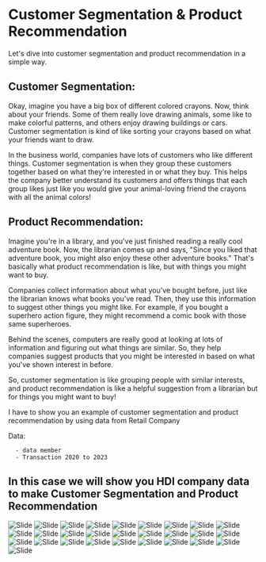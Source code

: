# Customer Segmentation & Product Recommendation

Let's dive into customer segmentation and product recommendation in a simple way.

## **Customer Segmentation:**
Okay, imagine you have a big box of different colored crayons. Now, think about your friends. Some of them really love drawing animals, some like to make colorful patterns, and others enjoy drawing buildings or cars. Customer segmentation is kind of like sorting your crayons based on what your friends want to draw.

In the business world, companies have lots of customers who like different things. Customer segmentation is when they group these customers together based on what they're interested in or what they buy. This helps the company better understand its customers and offers things that each group likes just like you would give your animal-loving friend the crayons with all the animal colors!

## **Product Recommendation:**
Imagine you're in a library, and you've just finished reading a really cool adventure book. Now, the librarian comes up and says, "Since you liked that adventure book, you might also enjoy these other adventure books." That's basically what product recommendation is like, but with things you might want to buy.

Companies collect information about what you've bought before, just like the librarian knows what books you've read. Then, they use this information to suggest other things you might like. For example, if you bought a superhero action figure, they might recommend a comic book with those same superheroes.

Behind the scenes, computers are really good at looking at lots of information and figuring out what things are similar. So, they help companies suggest products that you might be interested in based on what you've shown interest in before.

So, customer segmentation is like grouping people with similar interests, and product recommendation is like a helpful suggestion from a librarian but for things you might want to buy!

I have to show you an example of customer segmentation and product recommendation by using data from Retail Company

Data: 

      - data member
      - Transaction 2020 to 2023

## In this case we will show you HDI company data to make Customer Segmentation and Product Recommendation

![Slide](https://github.com/Superbom99/MADT8101-SEMINAR-IN-ADVANCED-ANALYTICS/blob/4ff9df9ca38af53a58f82abd584d4e3f907c50dd/Workshop%205%20-%20Customer%20Segmentation%20%26%20Product%20Recommendation/IMAGES/page_001.jpg)
![Slide](https://github.com/Superbom99/MADT8101-SEMINAR-IN-ADVANCED-ANALYTICS/blob/4ff9df9ca38af53a58f82abd584d4e3f907c50dd/Workshop%205%20-%20Customer%20Segmentation%20%26%20Product%20Recommendation/IMAGES/page_002.jpg)
![Slide](https://github.com/Superbom99/MADT8101-SEMINAR-IN-ADVANCED-ANALYTICS/blob/4ff9df9ca38af53a58f82abd584d4e3f907c50dd/Workshop%205%20-%20Customer%20Segmentation%20%26%20Product%20Recommendation/IMAGES/page_003.jpg)
![Slide](https://github.com/Superbom99/MADT8101-SEMINAR-IN-ADVANCED-ANALYTICS/blob/4ff9df9ca38af53a58f82abd584d4e3f907c50dd/Workshop%205%20-%20Customer%20Segmentation%20%26%20Product%20Recommendation/IMAGES/page_004.jpg)
![Slide](https://github.com/Superbom99/MADT8101-SEMINAR-IN-ADVANCED-ANALYTICS/blob/4ff9df9ca38af53a58f82abd584d4e3f907c50dd/Workshop%205%20-%20Customer%20Segmentation%20%26%20Product%20Recommendation/IMAGES/page_005.jpg)
![Slide](https://github.com/Superbom99/MADT8101-SEMINAR-IN-ADVANCED-ANALYTICS/blob/4ff9df9ca38af53a58f82abd584d4e3f907c50dd/Workshop%205%20-%20Customer%20Segmentation%20%26%20Product%20Recommendation/IMAGES/page_006.jpg)
![Slide](https://github.com/Superbom99/MADT8101-SEMINAR-IN-ADVANCED-ANALYTICS/blob/4ff9df9ca38af53a58f82abd584d4e3f907c50dd/Workshop%205%20-%20Customer%20Segmentation%20%26%20Product%20Recommendation/IMAGES/page_007.jpg)
![Slide](https://github.com/Superbom99/MADT8101-SEMINAR-IN-ADVANCED-ANALYTICS/blob/4ff9df9ca38af53a58f82abd584d4e3f907c50dd/Workshop%205%20-%20Customer%20Segmentation%20%26%20Product%20Recommendation/IMAGES/page_008.jpg)
![Slide](https://github.com/Superbom99/MADT8101-SEMINAR-IN-ADVANCED-ANALYTICS/blob/4ff9df9ca38af53a58f82abd584d4e3f907c50dd/Workshop%205%20-%20Customer%20Segmentation%20%26%20Product%20Recommendation/IMAGES/page_009.jpg)
![Slide](https://github.com/Superbom99/MADT8101-SEMINAR-IN-ADVANCED-ANALYTICS/blob/4ff9df9ca38af53a58f82abd584d4e3f907c50dd/Workshop%205%20-%20Customer%20Segmentation%20%26%20Product%20Recommendation/IMAGES/page_010.jpg)
![Slide](https://github.com/Superbom99/MADT8101-SEMINAR-IN-ADVANCED-ANALYTICS/blob/4ff9df9ca38af53a58f82abd584d4e3f907c50dd/Workshop%205%20-%20Customer%20Segmentation%20%26%20Product%20Recommendation/IMAGES/page_011.jpg)
![Slide](https://github.com/Superbom99/MADT8101-SEMINAR-IN-ADVANCED-ANALYTICS/blob/4ff9df9ca38af53a58f82abd584d4e3f907c50dd/Workshop%205%20-%20Customer%20Segmentation%20%26%20Product%20Recommendation/IMAGES/page_012.jpg)
![Slide](https://github.com/Superbom99/MADT8101-SEMINAR-IN-ADVANCED-ANALYTICS/blob/4ff9df9ca38af53a58f82abd584d4e3f907c50dd/Workshop%205%20-%20Customer%20Segmentation%20%26%20Product%20Recommendation/IMAGES/page_013.jpg)
![Slide](https://github.com/Superbom99/MADT8101-SEMINAR-IN-ADVANCED-ANALYTICS/blob/4ff9df9ca38af53a58f82abd584d4e3f907c50dd/Workshop%205%20-%20Customer%20Segmentation%20%26%20Product%20Recommendation/IMAGES/page_014.jpg)
![Slide](https://github.com/Superbom99/MADT8101-SEMINAR-IN-ADVANCED-ANALYTICS/blob/4ff9df9ca38af53a58f82abd584d4e3f907c50dd/Workshop%205%20-%20Customer%20Segmentation%20%26%20Product%20Recommendation/IMAGES/page_015.jpg)
![Slide](https://github.com/Superbom99/MADT8101-SEMINAR-IN-ADVANCED-ANALYTICS/blob/4ff9df9ca38af53a58f82abd584d4e3f907c50dd/Workshop%205%20-%20Customer%20Segmentation%20%26%20Product%20Recommendation/IMAGES/page_016.jpg)
![Slide](https://github.com/Superbom99/MADT8101-SEMINAR-IN-ADVANCED-ANALYTICS/blob/4ff9df9ca38af53a58f82abd584d4e3f907c50dd/Workshop%205%20-%20Customer%20Segmentation%20%26%20Product%20Recommendation/IMAGES/page_017.jpg)
![Slide](https://github.com/Superbom99/MADT8101-SEMINAR-IN-ADVANCED-ANALYTICS/blob/4ff9df9ca38af53a58f82abd584d4e3f907c50dd/Workshop%205%20-%20Customer%20Segmentation%20%26%20Product%20Recommendation/IMAGES/page_018.jpg)
![Slide](https://github.com/Superbom99/MADT8101-SEMINAR-IN-ADVANCED-ANALYTICS/blob/4ff9df9ca38af53a58f82abd584d4e3f907c50dd/Workshop%205%20-%20Customer%20Segmentation%20%26%20Product%20Recommendation/IMAGES/page_019.jpg)
![Slide](https://github.com/Superbom99/MADT8101-SEMINAR-IN-ADVANCED-ANALYTICS/blob/4ff9df9ca38af53a58f82abd584d4e3f907c50dd/Workshop%205%20-%20Customer%20Segmentation%20%26%20Product%20Recommendation/IMAGES/page_020.jpg)
![Slide](https://github.com/Superbom99/MADT8101-SEMINAR-IN-ADVANCED-ANALYTICS/blob/4ff9df9ca38af53a58f82abd584d4e3f907c50dd/Workshop%205%20-%20Customer%20Segmentation%20%26%20Product%20Recommendation/IMAGES/page_021.jpg)
![Slide](https://github.com/Superbom99/MADT8101-SEMINAR-IN-ADVANCED-ANALYTICS/blob/4ff9df9ca38af53a58f82abd584d4e3f907c50dd/Workshop%205%20-%20Customer%20Segmentation%20%26%20Product%20Recommendation/IMAGES/page_022.jpg)
![Slide](https://github.com/Superbom99/MADT8101-SEMINAR-IN-ADVANCED-ANALYTICS/blob/4ff9df9ca38af53a58f82abd584d4e3f907c50dd/Workshop%205%20-%20Customer%20Segmentation%20%26%20Product%20Recommendation/IMAGES/page_023.jpg)
![Slide](https://github.com/Superbom99/MADT8101-SEMINAR-IN-ADVANCED-ANALYTICS/blob/4ff9df9ca38af53a58f82abd584d4e3f907c50dd/Workshop%205%20-%20Customer%20Segmentation%20%26%20Product%20Recommendation/IMAGES/page_024.jpg)
![Slide](https://github.com/Superbom99/MADT8101-SEMINAR-IN-ADVANCED-ANALYTICS/blob/4ff9df9ca38af53a58f82abd584d4e3f907c50dd/Workshop%205%20-%20Customer%20Segmentation%20%26%20Product%20Recommendation/IMAGES/page_025.jpg)
![Slide](https://github.com/Superbom99/MADT8101-SEMINAR-IN-ADVANCED-ANALYTICS/blob/4ff9df9ca38af53a58f82abd584d4e3f907c50dd/Workshop%205%20-%20Customer%20Segmentation%20%26%20Product%20Recommendation/IMAGES/page_026.jpg)
![Slide](https://github.com/Superbom99/MADT8101-SEMINAR-IN-ADVANCED-ANALYTICS/blob/4ff9df9ca38af53a58f82abd584d4e3f907c50dd/Workshop%205%20-%20Customer%20Segmentation%20%26%20Product%20Recommendation/IMAGES/page_027.jpg)
![Slide](https://github.com/Superbom99/MADT8101-SEMINAR-IN-ADVANCED-ANALYTICS/blob/4ff9df9ca38af53a58f82abd584d4e3f907c50dd/Workshop%205%20-%20Customer%20Segmentation%20%26%20Product%20Recommendation/IMAGES/page_028.jpg)








